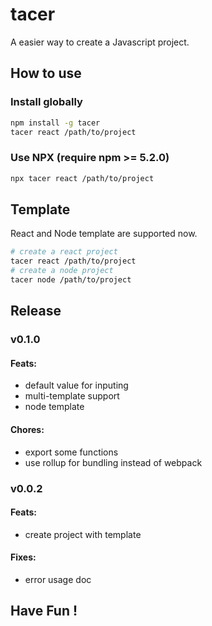 # tacer

A easier way to create a Javascript project.

## How to use

### Install globally

```sh
npm install -g tacer
tacer react /path/to/project
```

### Use NPX (require npm >= 5.2.0)

```sh
npx tacer react /path/to/project
```

## Template

React and Node template are supported now.

```sh
# create a react project
tacer react /path/to/project
# create a node project
tacer node /path/to/project
```

## Release

### v0.1.0

#### Feats:

- default value for inputing
- multi-template support
- node template

#### Chores: 

- export some functions
- use rollup for bundling instead of webpack

### v0.0.2

#### Feats:

- create project with template

#### Fixes:

- error usage doc

## Have Fun !